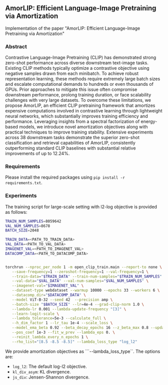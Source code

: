 ## AmorLIP: Efficient Language-Image Pretraining via Amortization

Implementation of the paper "AmorLIP: Efficient Language-Image Pretraining via Amortization"

### Abstract
Contrastive Language-Image Pretraining (CLIP) has demonstrated strong zero-shot performance across diverse downstream text-image tasks. Existing CLIP methods typically optimize a contrastive objective using negative samples drawn from each minibatch. To achieve robust representation learning, these methods require extremely large batch sizes and escalate computational demands to hundreds or even thousands of GPUs. Prior approaches to mitigate this issue often compromise downstream performance, prolong training duration, or face scalability challenges with very large datasets. To overcome these limitations, we propose AmorLIP, an efficient CLIP pretraining framework that amortizes expensive computations involved in contrastive learning through lightweight neural networks, which substantially improves training efficiency and performance. Leveraging insights from a spectral factorization of energy-based models, we introduce novel amortization objectives along with practical techniques to improve training stability. Extensive experiments across 38 downstream tasks demonstrate the superior zero-shot classification and retrieval capabilities of AmorLIP, consistently outperforming standard CLIP baselines with substantial relative improvements of up to 12.24%.

### Requirements
Please install the required packages using `pip install -r requirements.txt`.

### Experiments
The training script for large-scale setting with l2-log objective is provided as follows:
```bash
TRAIN_NUM_SAMPLES=8059642
VAL_NUM_SAMPLES=8678
BATCH_SIZE=2048

TRAIN_DATA=<PATH_TO_TRAIN_DATA>
VAL_DATA=<PATH_TO_VAL_DATA>
IMAGENET_VAL=<PATH_TO_IMAGENET_VAL>
DATACOMP_DATA=<PATH_TO_DATACOMP_DATA>


torchrun --nproc_per_node 1 -m open_clip_train.main --report-to none \
   --save-frequency=1 --zeroshot-frequency=1 --val-frequency=1 \
   --train-data="$TRAIN_DATA" --train-num-samples="$TRAIN_NUM_SAMPLES" \
   --val-data="$VAL_DATA" --val-num-samples="$VAL_NUM_SAMPLES" \
   --imagenet-val="$IMAGENET_VAL" \
   --dataset-type webdataset --warmup 10000 --epochs 33 --workers 6 \
   --datacomp_dir="$DATACOMP_DATA" \
   --model ViT-B-32 --seed 42  --precision amp \
   --batch-size "$BATCH_SIZE" --lr=4e-4 --grad-clip-norm 1.0 \
   --lambda-lr 0.001 --lambda-update-frequency "[3]" \
   --learn-logit-scale \
   --lambda_tolerance=5e-3 --calculate_full \
   --h_dim_factor 1 --lr_tau 1e-4 --scale_loss \
   --model_ema_beta 0.92 --beta_decay_epochs 16 --z_beta_max 0.8 --update_ema_mlps_every_n_steps 2 \
   --pos_coef 1e-3 --fit_w_prev --lambda_eps 0. \
   --reinit_lambda_every_n_epochs 1 \
   --rho_list="[8.5 -8.5 -8.5]" --lambda_loss_type "log_l2"
```

We provide amortization objectives as ```--lambda_loss_type``. The options are:
- `log_l2`: The default log-l2 objective.
- `kl_div_asym`: KL divergence.
- `js_div`: Jensen-Shannon divergence.


